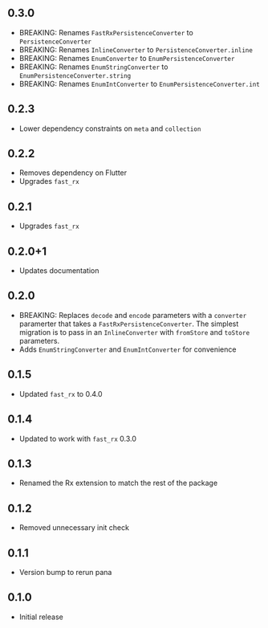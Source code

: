 ## 0.3.0
- BREAKING: Renames `FastRxPersistenceConverter` to `PersistenceConverter`
- BREAKING: Renames `InlineConverter` to `PersistenceConverter.inline`
- BREAKING: Renames `EnumConverter` to `EnumPersistenceConverter`
- BREAKING: Renames `EnumStringConverter` to `EnumPersistenceConverter.string`
- BREAKING: Renames `EnumIntConverter` to `EnumPersistenceConverter.int`

## 0.2.3
- Lower dependency constraints on `meta` and `collection`

## 0.2.2
- Removes dependency on Flutter
- Upgrades `fast_rx`

## 0.2.1
- Upgrades `fast_rx`

## 0.2.0+1
- Updates documentation

## 0.2.0
- BREAKING: Replaces `decode` and `encode` parameters with a `converter` paramerter that takes a `FastRxPersistenceConverter`. The simplest migration is to pass in an `InlineConverter` with `fromStore` and `toStore` parameters.
- Adds `EnumStringConverter` and `EnumIntConverter` for convenience

## 0.1.5
- Updated `fast_rx` to 0.4.0

## 0.1.4
- Updated to work with `fast_rx` 0.3.0

## 0.1.3
- Renamed the Rx extension to match the rest of the package

## 0.1.2
- Removed unnecessary init check

## 0.1.1
- Version bump to rerun pana

## 0.1.0
- Initial release

